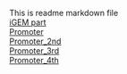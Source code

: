 This is readme markdown file
<br>
 [iGEM part](igem_part.html)
 <br>
 [Promoter](Promoter.html)
 <br>
 [Promoter_2nd](https://seokjin-oh.github.io/igemE/Promoter_2nd.html)
 <br>
 [Promoter_3rd](Promoter_3rd.html)
 <br>
 [Promoter_4th](Promoter_4th.html)
 
